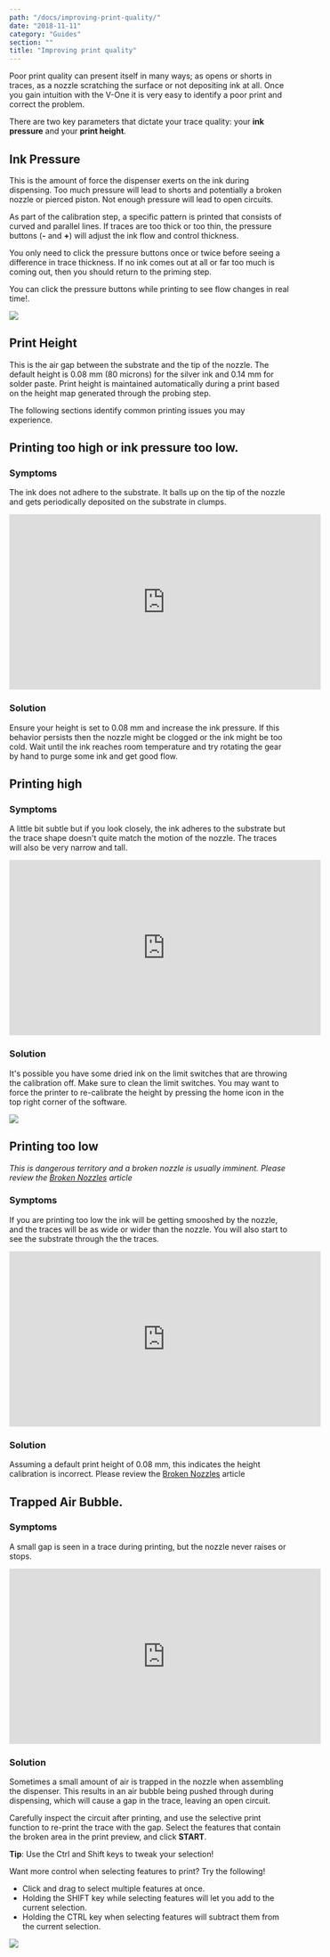 ```yaml
---
path: "/docs/improving-print-quality/"
date: "2018-11-11"
category: "Guides"
section: ""
title: "Improving print quality"
---
```


Poor print quality can present itself in many ways; as opens or shorts in traces, as a nozzle scratching the surface or not depositing ink at all. Once you gain intuition with the V-One it is very easy to identify a poor print and correct the problem.

There are two key parameters that dictate your trace quality: your **ink pressure** and your **print height**.

## Ink Pressure

This is the amount of force the dispenser exerts on the ink during dispensing. Too much pressure will lead to shorts and potentially a broken nozzle or pierced piston. Not enough pressure will lead to open circuits.

As part of the calibration step, a specific pattern is printed that consists of curved and parallel lines. If traces are too thick or too thin, the pressure buttons (**-** and **+**) will adjust the ink flow and control thickness.

You only need to click the pressure buttons once or twice before seeing a difference in trace thickness. If no ink comes out at all or far too much is coming out, then you should return to the priming step.

<div class="warning info">
<p>You can click the pressure buttons while printing to see flow changes in real time!.</p>
</div>

<div class="media-wrapper">
<img src="/docs/guides/improvingPrintQuality/advanced_mode.jpg">
</div>

## Print Height

This is the air gap between the substrate and the tip of the nozzle. The default height is 0.08 mm (80 microns) for the silver ink and 0.14 mm for solder paste. Print height is maintained automatically during a print based on the height map generated through the probing step.

The following sections identify common printing issues you may experience.

## Printing too high or ink pressure too low.

### Symptoms

The ink does not adhere to the substrate. It balls up on the tip of the nozzle and gets periodically deposited on the substrate in clumps.

<div class="media-wrapper">
<iframe width="560" height="315" src="https://www.youtube.com/embed/_Hrtc-Fngks" frameborder="0" allow="accelerometer; autoplay; encrypted-media; gyroscope; picture-in-picture" allowfullscreen></iframe>
</div>

### Solution

Ensure your height is set to 0.08 mm and increase the ink pressure. If this behavior persists then the nozzle might be clogged or the ink might be too cold. Wait until the ink reaches room temperature and try rotating the gear by hand to purge some ink and get good flow.

## Printing high

### Symptoms

A little bit subtle but if you look closely, the ink adheres to the substrate but the trace shape doesn't quite match the motion of the nozzle. The traces will also be very narrow and tall.

<div class="media-wrapper">
<iframe width="560" height="315" src="https://www.youtube.com/embed/CkwZkn_f86k" frameborder="0" allow="accelerometer; autoplay; encrypted-media; gyroscope; picture-in-picture" allowfullscreen></iframe>
</div>

### Solution

It's possible you have some dried ink on the limit switches that are throwing the calibration off. Make sure to clean the limit switches. You may want to force the printer to re-calibrate the height by pressing the home icon in the top right corner of the software.

<div class="media-wrapper">
<img src="/docs/guides/improvingPrintQuality/mceclip1.png">
</div>

## Printing too low

_This is dangerous territory and a broken nozzle is usually imminent. Please review the [Broken Nozzles](/docs/troubleshooting/broken-nozzles/) article_

### Symptoms

If you are printing too low the ink will be getting smooshed by the nozzle, and the traces will be as wide or wider than the nozzle. You will also start to see the substrate through the the traces.

<div class="media-wrapper">
<iframe width="560" height="315" src="https://www.youtube.com/embed/zmGhAekzU-U" frameborder="0" allow="accelerometer; autoplay; encrypted-media; gyroscope; picture-in-picture" allowfullscreen></iframe>
</div>

### Solution

Assuming a default print height of 0.08 mm, this indicates the height calibration is incorrect. Please review the [Broken Nozzles](/docs/troubleshooting/broken-nozzles/) article

## Trapped Air Bubble.

### Symptoms

A small gap is seen in a trace during printing, but the nozzle never raises or stops.

<div class="media-wrapper">
<iframe width="560" height="315" src="https://www.youtube.com/embed/RpAZBINm7zs" frameborder="0" allow="accelerometer; autoplay; encrypted-media; gyroscope; picture-in-picture" allowfullscreen></iframe>
</div>

### Solution

Sometimes a small amount of air is trapped in the nozzle when assembling the dispenser. This results in an air bubble being pushed through during dispensing, which will cause a gap in the trace, leaving an open circuit.

Carefully inspect the circuit after printing, and use the selective print function to re-print the trace with the gap. Select the features that contain the broken area in the print preview, and click **START**.

<div class="warning info">
<p><strong>Tip</strong>: Use the Ctrl and Shift keys to tweak your selection!</p>
</div>

Want more control when selecting features to print? Try the following!

- Click and drag to select multiple features at once.
- Holding the SHIFT key while selecting features will let you add to the current selection.
- Holding the CTRL key when selecting features will subtract them from the current selection.

<div class="media-wrapper">
<img src="/docs/guides/improvingPrintQuality/selective-print-scaled.jpg">
</div>

